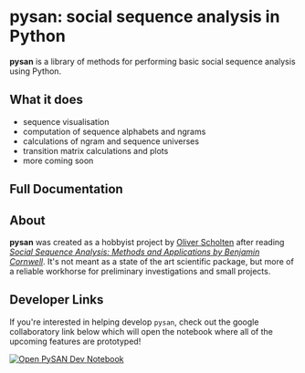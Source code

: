 # **pysan**: social sequence analysis in Python

**pysan** is a library of methods for performing basic social sequence analysis using Python.

## What it does
- sequence visualisation
- computation of sequence alphabets and ngrams
- calculations of ngram and sequence universes
- transition matrix calculations and plots
- more coming soon

## Full Documentation


## About
**pysan** was created as a hobbyist project by [Oliver Scholten](https://twitter.com/ojscholten) after reading *[Social Sequence Analysis: Methods and Applications by Benjamin Cornwell](https://www.cambridge.org/core/books/social-sequence-analysis/3AC786DA3C99EB8795C7271BB350CB88)*. It's not meant as a state of the art scientific package, but more of a reliable workhorse for preliminary investigations and small projects.

## Developer Links
If you're interested in helping develop `pysan`, check out the google collaboratory link below which will open the notebook where all of the upcoming features are prototyped!

[![Open PySAN Dev Notebook](https://colab.research.google.com/assets/colab-badge.svg)](https://colab.research.google.com/github/pysan-dev/pysan/blob/master/docs/notebooks/pysan_dev.ipynb)
